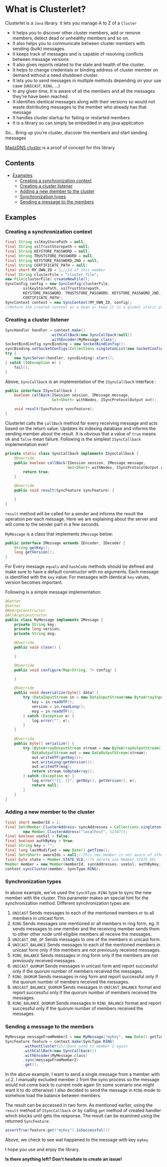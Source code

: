 # What is Clusterlet?

Clusterlet is a `Java` library. It lets you manage A to Z of a `Cluster`

* It helps you to discover other cluster members, add or remove members, detect dead or unhealthy members and so on.
* It also helps you to communicate between cluster members with sending (bulk) messages.
* It keeps track of messages and is capable of resolving conflicts between message versions
* It also gives reports related to the state and health of the cluster.
* It helps to change credentials or binding address of cluster member on demand without a need shutdown cluster.
* It lets you to send messages in multiple methods depending on your use case (`UNICAST`, `RING`, ...)
* In any given time, It is aware of all the members and all the messages they're have been reached.
* It identifies identical messages along with their versions so would not waste distributing messages to the member who already has that message
* It handles cluster startup for failing or restarted members
* It is a library so can simply be embedded in any java application
  
So... Bring up you're cluster, discover the members and start sending messages    

[MadzDNS cluster](https://github.com/madzdns/cluster) is a proof of concept for this library

## Contents

* [Examples](#examples)
    * [Creating a synchronization context](#creating-a-synchronization-context)
    * [Creating a cluster listener](#creating-a-cluster-listener)
    * [Adding a new member to the cluster](#adding-a-new-member-to-the-cluster)
    * [Synchronization types](#synchronization-types)
    * [Sending a message to the members](#sending-a-message-to-the-members)
    
## Examples

### Creating a synchronization context

```java
final String sslKeyStorePath = null;
final String sslTrustStorepath = null;
final String KEYSTORE_PASSWORD = null;
final String TRUSTSTORE_PASSWORD = null;
final String KEYSTORE_PASSWORD_2ND = null;
final String CERTIFICATE_PATH = null;
final short MY_OWN_ID = 1;//Id of this member
final String clusterFile = "cluster_file";
new File(clusterFile).createNewFile();
SyncConfig config = new SyncConfig(clusterFile,
        sslKeyStorePath, sslTrustStorepath,
        KEYSTORE_PASSWORD, TRUSTSTORE_PASSWORD, KEYSTORE_PASSWORD_2ND,
        CERTIFICATE_PATH);
SyncContext context = new SyncContext(MY_OWN_ID, config);
//Return the created context as a bean or keep it in a global static place
```

### Creating a cluster listener
```java
SyncHandler handler = context.make()
                    .withCallBack(new SyncCallback(null))
                    .withEncoder(MyMessage.class);
SocketBindConfig syncBinding = new SocketBindConfig();
syncBinding.setSocketConfigs(Collections.singletonList(new SocketConfig("localhost:12346")));
try {
    new SyncServer(handler, syncBinding).start();
} catch (IOException e) {
    fail();
}
```
Above, `SyncCallback` is an implementation of the `ISyncCallback` interface :

```java
public interface ISyncCallback {
    boolean callBack(ISession session, IMessage message,
                     Set<Short> withNodes, ISyncProtocolOutput out);

    void result(SyncFuture syncFeature);
}
```
Clusterlet calls the `callBack` method for every receiving message
and acts based on the return value. Updates its indexing database and informs the 
sending member about the result. It is obvious that a value of `true` means ok and
`false` mean failure. Following is the simplest `ISyncCallback` implementation ever!

```java
private static class SyncCallback implements ISyncCallback {
    @Override
    public boolean callBack(ISession session, IMessage message,
                            Set<Short> withNodes, ISyncProtocolOutput out) {
        return true;
    }

    @Override
    public void result(SyncFeature syncFeature) {

    }
}
```
`result` method will be called for a sender and informs the result the operation
per each message. Here we are explaining about the server and will come to the sender
part in a few seconds.

`MyMessage` is a class that implements `IMessage` below:

```java
public interface IMessage extends IEncoder, IDecoder {
	String getKey();
	long getVersion();
}
```
For Every message `equals` and `hashCode` methods should be defined and make sure
to have a default constructor with no arguments.
Each message is identified with the `key` value. For messages with identical `key`
values, version becomes important.

Following is a simple message implementation:

```java
@Getter
@Setter
@NoArgsConstructor
@AllArgsConstructor
public class MyMessage implements IMessage {
    private String key;
    private long version;
    private String msg;

    @Override
    public void close() {

    }

    @Override
    public void configure(Map<String, ?> config) {

    }

    @Override
    public void deserialize(byte[] data) {
        try (DataInputStream in = new DataInputStream(new ByteArrayInputStream(data))) {
            key = in.readUTF();
            version = in.readLong();
            msg = in.readUTF();
        } catch (Exception e) {
            log.error("", e);
        }
    }

    @Override
    public byte[] serialize() {
        try (ByteArrayOutputStream stream = new ByteArrayOutputStream()) {
            DataOutputStream out = new DataOutputStream(stream);
            out.writeUTF(getKey());
            out.writeLong(getVersion());
            out.writeUTF(msg);
            return stream.toByteArray();
        } catch (Exception e) {
            log.error("{}, {}", getKey(), getVersion(), e);
            return null;
        }
    }
}
```

### Adding a new member to the cluster

```java
final short memberId = 2;
final Set<Member.ClusterAddress> syncAddresses = Collections.singleton(
        new Member.ClusterAddress("localhost", 12347));
final boolean useSsl = false;
final boolean authByKey = true;
final String key = "";
final long lastModified = new Date().getTime();
final Set<Short> awareIds = null;//This new member is not aware of other nodes
final byte state = Member.STATE_VLD;//To delete use Member.STATE_DEL
Member member = new Member(memberId, syncAddresses, useSsl, authByKey, key, lastModified, awareIds, state);
context.syncCluster(member, SyncType.RING);
```

### Synchronization types

In above example, we've used the `SynchType.RING` type to sync the new member with the cluster.
This parameter makes an special hint for the synchronization method.
Different synchronization types are:

1. `UNICAST` Sends messages to each of the mentioned members or to all members in unicast form. 
2. `RING`  Sends messages one mentioned or all members in ring form, eg. It sends messages to one member and the receiving member sends them to other other node until eligible members all receive the messages.
3. `UNICAST_ONE_OF` Sends messages to one of the members in unicast form.
4. `UNICAST_BALANCE` Sends messages to each of the mentioned members in unicast form only if the members are not previously received messages.
5. `RING_BALANCE` Sends messages in ring form only if the members are not previously received messages.
6. `UNICAST_QUORUM` Sends messages in unicast form and report successful only if the quorum number of members received the messages.
7. `RING_QUORUM` Sends messages in ring form and report successful only if the quorum number of members received the messages.
8. `UNICAST_BALANCE_QUORUM` Sends messages in `UNICAST_BALANCE` format and report successful only if the quorum number of members received the messages.
9. `RING_BALANCE_QUORUM` Sends messages in `RING_BALANCE` format and report successful only if the quorum number of members received the messages.

### Sending a message to the members

```java
MyMessage messageFromMember2 = new MyMessage("myKey", new Date().getTime(), "message body");
SyncFeature feature = context.make(SyncType.RING)
        .withoutCluster(2)//Dont send to member 2 again
        .withCallBack(new SyncCallback())
        .withEncoder(MyMessage.class)
        .sync(messageFromMember2)
        .get();
```
In the above example, I want to send a single message from a member with `id` 2.
I manually excluded member `2` from the sync process so the message would not 
come back to current node again (In some scenario one might want it to do otherwise)
I also decided to send the message in `RING` mode to somehow load the balance between 
members.

The result can be accessed in two form. As mentioned earlier, using the `result` method of
`ISyncCallback` or by calling `get` method of created handler which blocks until gets the response.
The result can be examined using the returned `SyncFeature`:
```java
assertTrue(feature.get("myKey").isSuccessful())
```
Above, we check to see wat happened to the message with key `myKey`

I hope you use and enjoy the library.

<b>Is there anything left? Don't hesitate to create an issue!</b>